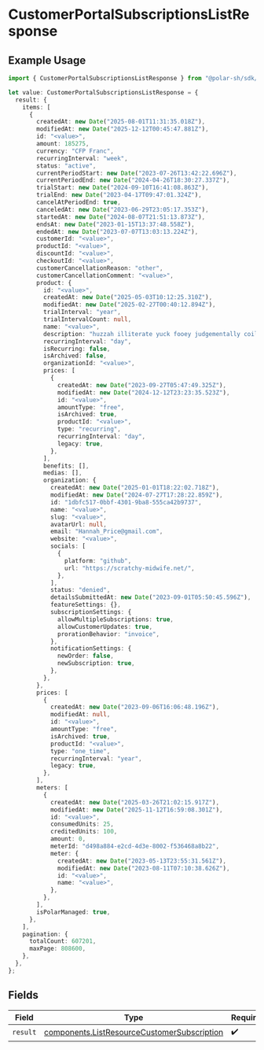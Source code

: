 # CustomerPortalSubscriptionsListResponse

## Example Usage

```typescript
import { CustomerPortalSubscriptionsListResponse } from "@polar-sh/sdk/models/operations/customerportalsubscriptionslist.js";

let value: CustomerPortalSubscriptionsListResponse = {
  result: {
    items: [
      {
        createdAt: new Date("2025-08-01T11:31:35.018Z"),
        modifiedAt: new Date("2025-12-12T00:45:47.881Z"),
        id: "<value>",
        amount: 185275,
        currency: "CFP Franc",
        recurringInterval: "week",
        status: "active",
        currentPeriodStart: new Date("2023-07-26T13:42:22.696Z"),
        currentPeriodEnd: new Date("2024-04-26T18:30:27.337Z"),
        trialStart: new Date("2024-09-10T16:41:08.863Z"),
        trialEnd: new Date("2023-04-17T09:47:01.324Z"),
        cancelAtPeriodEnd: true,
        canceledAt: new Date("2023-06-29T23:05:17.353Z"),
        startedAt: new Date("2024-08-07T21:51:13.873Z"),
        endsAt: new Date("2023-01-15T13:37:48.558Z"),
        endedAt: new Date("2023-07-07T13:03:13.224Z"),
        customerId: "<value>",
        productId: "<value>",
        discountId: "<value>",
        checkoutId: "<value>",
        customerCancellationReason: "other",
        customerCancellationComment: "<value>",
        product: {
          id: "<value>",
          createdAt: new Date("2025-05-03T10:12:25.310Z"),
          modifiedAt: new Date("2025-02-27T00:40:12.894Z"),
          trialInterval: "year",
          trialIntervalCount: null,
          name: "<value>",
          description: "huzzah illiterate yuck fooey judgementally coil murky",
          recurringInterval: "day",
          isRecurring: false,
          isArchived: false,
          organizationId: "<value>",
          prices: [
            {
              createdAt: new Date("2023-09-27T05:47:49.325Z"),
              modifiedAt: new Date("2024-12-12T23:23:35.523Z"),
              id: "<value>",
              amountType: "free",
              isArchived: true,
              productId: "<value>",
              type: "recurring",
              recurringInterval: "day",
              legacy: true,
            },
          ],
          benefits: [],
          medias: [],
          organization: {
            createdAt: new Date("2025-01-01T18:22:02.718Z"),
            modifiedAt: new Date("2024-07-27T17:28:22.859Z"),
            id: "1dbfc517-0bbf-4301-9ba8-555ca42b9737",
            name: "<value>",
            slug: "<value>",
            avatarUrl: null,
            email: "Hannah_Price@gmail.com",
            website: "<value>",
            socials: [
              {
                platform: "github",
                url: "https://scratchy-midwife.net/",
              },
            ],
            status: "denied",
            detailsSubmittedAt: new Date("2023-09-01T05:50:45.596Z"),
            featureSettings: {},
            subscriptionSettings: {
              allowMultipleSubscriptions: true,
              allowCustomerUpdates: true,
              prorationBehavior: "invoice",
            },
            notificationSettings: {
              newOrder: false,
              newSubscription: true,
            },
          },
        },
        prices: [
          {
            createdAt: new Date("2023-09-06T16:06:48.196Z"),
            modifiedAt: null,
            id: "<value>",
            amountType: "free",
            isArchived: true,
            productId: "<value>",
            type: "one_time",
            recurringInterval: "year",
            legacy: true,
          },
        ],
        meters: [
          {
            createdAt: new Date("2025-03-26T21:02:15.917Z"),
            modifiedAt: new Date("2025-11-12T16:59:08.301Z"),
            id: "<value>",
            consumedUnits: 25,
            creditedUnits: 100,
            amount: 0,
            meterId: "d498a884-e2cd-4d3e-8002-f536468a8b22",
            meter: {
              createdAt: new Date("2023-05-13T23:55:31.561Z"),
              modifiedAt: new Date("2023-08-11T07:10:38.626Z"),
              id: "<value>",
              name: "<value>",
            },
          },
        ],
        isPolarManaged: true,
      },
    ],
    pagination: {
      totalCount: 607201,
      maxPage: 808600,
    },
  },
};
```

## Fields

| Field                                                                                                      | Type                                                                                                       | Required                                                                                                   | Description                                                                                                |
| ---------------------------------------------------------------------------------------------------------- | ---------------------------------------------------------------------------------------------------------- | ---------------------------------------------------------------------------------------------------------- | ---------------------------------------------------------------------------------------------------------- |
| `result`                                                                                                   | [components.ListResourceCustomerSubscription](../../models/components/listresourcecustomersubscription.md) | :heavy_check_mark:                                                                                         | N/A                                                                                                        |